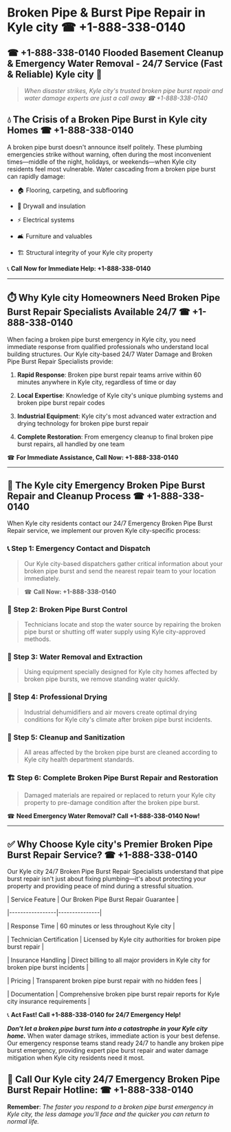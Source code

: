 # Broken Pipe & Burst Pipe Repair in Kyle city ☎ +1-888-338-0140  
## ☎ +1-888-338-0140 Flooded Basement Cleanup & Emergency Water Removal - 24/7 Service (Fast & Reliable) Kyle city 🚨  

> *When disaster strikes, Kyle city's trusted broken pipe burst repair and water damage experts are just a call away ☎ +1-888-338-0140*  

## 💧 The Crisis of a Broken Pipe Burst in Kyle city Homes ☎ +1-888-338-0140  

A broken pipe burst doesn't announce itself politely. These plumbing emergencies strike without warning, often during the most inconvenient times—middle of the night, holidays, or weekends—when Kyle city residents feel most vulnerable. Water cascading from a broken pipe burst can rapidly damage:  

* 🏠 Flooring, carpeting, and subflooring  
* 🧱 Drywall and insulation  
* ⚡ Electrical systems  
* 🛋️ Furniture and valuables  
* 🏗️ Structural integrity of your Kyle city property  

📞 **Call Now for Immediate Help: +1-888-338-0140**  

---  

## ⏱️ Why Kyle city Homeowners Need Broken Pipe Burst Repair Specialists Available 24/7 ☎ +1-888-338-0140  

When facing a broken pipe burst emergency in Kyle city, you need immediate response from qualified professionals who understand local building structures. Our Kyle city-based 24/7 Water Damage and Broken Pipe Burst Repair Specialists provide:  

1. **Rapid Response**: Broken pipe burst repair teams arrive within 60 minutes anywhere in Kyle city, regardless of time or day  
2. **Local Expertise**: Knowledge of Kyle city's unique plumbing systems and broken pipe burst repair codes  
3. **Industrial Equipment**: Kyle city's most advanced water extraction and drying technology for broken pipe burst repair  
4. **Complete Restoration**: From emergency cleanup to final broken pipe burst repairs, all handled by one team  

☎ **For Immediate Assistance, Call Now: +1-888-338-0140**  

---  

## 🔧 The Kyle city Emergency Broken Pipe Burst Repair and Cleanup Process ☎ +1-888-338-0140  

When Kyle city residents contact our 24/7 Emergency Broken Pipe Burst Repair service, we implement our proven Kyle city-specific process:  

### 📞 Step 1: Emergency Contact and Dispatch  
> Our Kyle city-based dispatchers gather critical information about your broken pipe burst and send the nearest repair team to your location immediately.  
> ☎ **Call Now: +1-888-338-0140**  

### 🚿 Step 2: Broken Pipe Burst Control  
> Technicians locate and stop the water source by repairing the broken pipe burst or shutting off water supply using Kyle city-approved methods.  

### 🌊 Step 3: Water Removal and Extraction  
> Using equipment specially designed for Kyle city homes affected by broken pipe bursts, we remove standing water quickly.  

### 💨 Step 4: Professional Drying  
> Industrial dehumidifiers and air movers create optimal drying conditions for Kyle city's climate after broken pipe burst incidents.  

### 🧼 Step 5: Cleanup and Sanitization  
> All areas affected by the broken pipe burst are cleaned according to Kyle city health department standards.  

### 🏗️ Step 6: Complete Broken Pipe Burst Repair and Restoration  
> Damaged materials are repaired or replaced to return your Kyle city property to pre-damage condition after the broken pipe burst.  

☎ **Need Emergency Water Removal? Call +1-888-338-0140 Now!**  

---  

## ✅ Why Choose Kyle city's Premier Broken Pipe Burst Repair Service? ☎ +1-888-338-0140  

Our Kyle city 24/7 Broken Pipe Burst Repair Specialists understand that pipe burst repair isn't just about fixing plumbing—it's about protecting your property and providing peace of mind during a stressful situation.  

| Service Feature | Our Broken Pipe Burst Repair Guarantee |  
|-----------------|---------------|  
| Response Time | 60 minutes or less throughout Kyle city |  
| Technician Certification | Licensed by Kyle city authorities for broken pipe burst repair |  
| Insurance Handling | Direct billing to all major providers in Kyle city for broken pipe burst incidents |  
| Pricing | Transparent broken pipe burst repair with no hidden fees |  
| Documentation | Comprehensive broken pipe burst repair reports for Kyle city insurance requirements |  

📞 **Act Fast! Call +1-888-338-0140 for 24/7 Emergency Help!**  

***Don't let a broken pipe burst turn into a catastrophe in your Kyle city home.*** When water damage strikes, immediate action is your best defense. Our emergency response teams stand ready 24/7 to handle any broken pipe burst emergency, providing expert pipe burst repair and water damage mitigation when Kyle city residents need it most.  

## 📱 Call Our Kyle city 24/7 Emergency Broken Pipe Burst Repair Hotline: ☎ +1-888-338-0140  

**Remember**: *The faster you respond to a broken pipe burst emergency in Kyle city, the less damage you'll face and the quicker you can return to normal life.*